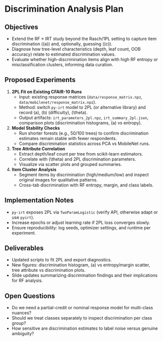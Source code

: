# Discrimination Analysis Plan

## Objectives
- Extend the RF × IRT study beyond the Rasch/1PL setting to capture item discrimination (\(a\)) and, optionally, guessing (\(c\)).
- Diagnose how tree-level characteristics (depth, leaf count, OOB accuracy) relate to estimated discrimination values.
- Evaluate whether high-discrimination items align with high RF entropy or misclassification clusters, informing data curation.

## Proposed Experiments
1. **2PL Fit on Existing CFAIR-10 Runs**
   - Input: existing response matrices (`data/response_matrix.npz`, `data/mobilenet/response_matrix.npz`).
   - Method: switch `py-irt` model to 2PL (or alternative library) and record \(a\), \(b\) (difficulty), \(\theta\).
   - Output artifacts: `irt_parameters_2pl.npz`, `irt_summary_2pl.json`, comparison plots (discrimination histograms, \(a\) vs entropy).
2. **Model Stability Checks**
   - Run shorter forests (e.g., 50/100 trees) to confirm discrimination estimates remain stable with fewer respondents.
   - Compare discrimination statistics across PCA vs MobileNet runs.
3. **Tree Attribute Correlation**
   - Extract depth/leaf count per tree from scikit-learn estimators.
   - Correlate with \(\theta\) and 2PL discrimination parameters.
   - Visualize via scatter plots and grouped summaries.
4. **Item Cluster Analysis**
   - Segment items by discrimination (high/medium/low) and inspect original images for qualitative patterns.
   - Cross-tab discrimination with RF entropy, margin, and class labels.

## Implementation Notes
- `py-irt` exposes 2PL via `TwoParamLogistic` (verify API, otherwise adapt or use `pyirt`).
- Increase epochs or adjust learning rate if 2PL loss converges slowly.
- Ensure reproducibility: log seeds, optimizer settings, and runtime per experiment.

## Deliverables
- Updated scripts to fit 2PL and export diagnostics.
- New figures: discrimination histogram, \(a\) vs entropy/margin scatter, tree attribute vs discrimination plots.
- Slide updates summarizing discrimination findings and their implications for RF analysis.

## Open Questions
- Do we need a partial-credit or nominal response model for multi-class nuances?
- Should we treat classes separately to inspect discrimination per class group?
- How sensitive are discrimination estimates to label noise versus genuine ambiguity?
